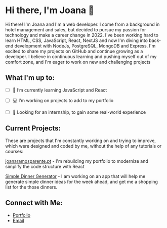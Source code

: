 # Hi there, I'm Joana 👋

Hi there! I'm Joana and I'm a web developer. I come from a background in hotel management and sales, but decided to pursue my passion for technology and make a career change in 2022. I've been working hard to learn HTML, CSS, JavaScript, React, NextJS and now I'm diving into back-end development with NodeJs, PostgreSQL, MongoDB and Express. I'm excited to share my projects on GitHub and continue growing as a developer. I believe in continuous learning and pushing myself out of my comfort zone, and I'm eager to work on new and challenging projects

## What I'm up to:

- [ ] 🌱 I’m currently learning JavaScript and React

- [ ] 💻 I’m working on projects to add to my portfolio

- [ ] 🤔 Looking for an internship, to gain some real-world experience

## Current Projects:

These are projects that I'm constantly working on and trying to improve, which were designed and coded by me, without the help of any tutorials or courses:

[joanaramosparente.pt](https://github.com/jrparente/joanaramosparente) - I'm rebuilding my portfolio to modernize and simplify the code structure with React

[Simple Dinner Generator](https://github.com/jrparente/app-simple-dinners) - I am working on an app that will help me generate simple dinner ideas for the week ahead, and get me a shopping list for the those dinners.

## Connect with Me:

- [Portfolio](https://www.joanaramosparente.pt)
- [Email](mailto:jrparente@gmail.com)

<!--
**jrparente/jrparente** is a ✨ _special_ ✨ repository because its `README.md` (this file) appears on your GitHub profile.

Here are some ideas to get you started:

- 🔭 I’m currently working on ...
- 🌱 I’m currently learning ...
- 👯 I’m looking to collaborate on ...
- 🤔 I’m looking for help with ...
- 💬 Ask me about ...
- 📫 How to reach me: ...
- 😄 Pronouns: ...
- ⚡ Fun fact: ...
-->
